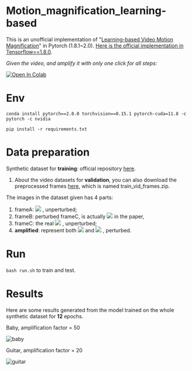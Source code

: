 # Motion_magnification_learning-based
This is an unofficial implementation of "[Learning-based Video Motion Magnification](https://arxiv.org/abs/1804.02684)" in Pytorch (1.8.1~2.0).
[Here is the official implementation in Tensorflow==1.8.0](https://github.com/12dmodel/deep_motion_mag).

*Given the video, and amplify it with only one click for all steps:*

[![Open In Colab](https://colab.research.google.com/assets/colab-badge.svg)](https://colab.research.google.com/drive/1inOucehJXUAVBlRhZvo650SoOPLKQFNv#scrollTo=BjgKRohk7Q5M)


# Env
`conda install pytorch==2.0.0 torchvision==0.15.1 pytorch-cuda=11.8 -c pytorch -c nvidia`

`pip install -r requirements.txt`

# Data preparation

Synthetic dataset for **training**: official repository [here](https://drive.google.com/drive/folders/19K09QLouiV5N84wZiTPUMdoH9-UYqZrX?usp=sharing).

1. About the video datasets for **validation**, you can also download the preprocessed frames [here](https://drive.google.com/drive/folders/19K09QLouiV5N84wZiTPUMdoH9-UYqZrX?usp=sharing), which is named train_vid_frames.zip.

The images in the dataset given has 4 parts:

1. frameA:  <img src="https://latex.codecogs.com/svg.latex?X_a" /> , unperturbed;
2. frameB: perturbed frameC, is actually   <img src="https://latex.codecogs.com/svg.latex?X_{b}^{'}" />  in the paper,
3. frameC: the real   <img src="https://latex.codecogs.com/svg.latex?X_b" /> , unperturbed;
4. **amplified**: represent both   <img src="https://latex.codecogs.com/svg.latex?Y" />  and   <img src="https://latex.codecogs.com/svg.latex?Y^{'}" /> , perturbed.

# Run
`bash run.sh` to train and test.

# Results

Here are some results generated from the model trained on the whole synthetic dataset for **12** epochs. 

Baby, amplification factor = 50

![baby](materials/baby_comp.gif)

Guitar, amplification factor = 20

![guitar](materials/guitar_comp.gif)
